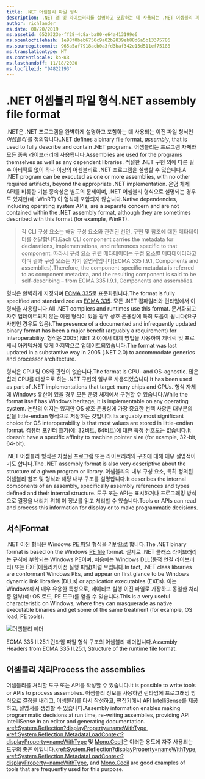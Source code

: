 ```yaml
---
title: .NET 어셈블리 파일 형식
description: .NET 앱 및 라이브러리를 설명하고 포함하는 데 사용되는 .NET 어셈블리 파일 형식에 대해 알아봅니다.
author: richlander
ms.date: 08/20/2019
ms.assetid: 6520323e-ff28-4c8a-ba80-e64a413199e6
ms.openlocfilehash: 1e98f0beb6756c9a02b2839eb88d6a5b13375786
ms.sourcegitcommit: 965a5af7918acb0a3fd3baf342e15d511ef75188
ms.translationtype: HT
ms.contentlocale: ko-KR
ms.lasthandoff: 11/18/2020
ms.locfileid: "94822193"
---
```

# <a name="net-assembly-file-format"></a><span data-ttu-id="ff2f2-103">.NET 어셈블리 파일 형식</span><span class="sxs-lookup"><span data-stu-id="ff2f2-103">.NET assembly file format</span></span>

<span data-ttu-id="ff2f2-104">.NET은 .NET 프로그램을 완벽하게 설명하고 포함하는 데 사용되는 이진 파일 형식인 *어셈블리* 를 정의합니다.</span><span class="sxs-lookup"><span data-stu-id="ff2f2-104">.NET defines a binary file format, *assembly*, that is used to fully describe and contain .NET programs.</span></span> <span data-ttu-id="ff2f2-105">어셈블리는 프로그램 자체와 모든 종속 라이브러리에 사용됩니다.</span><span class="sxs-lookup"><span data-stu-id="ff2f2-105">Assemblies are used for the programs themselves as well as any dependent libraries.</span></span> <span data-ttu-id="ff2f2-106">적절한 .NET 구현 외에 다른 필수 아티팩트 없이 하나 이상의 어셈블리로 .NET 프로그램을 실행할 수 있습니다.</span><span class="sxs-lookup"><span data-stu-id="ff2f2-106">A .NET program can be executed as one or more assemblies, with no other required artifacts, beyond the appropriate .NET implementation.</span></span> <span data-ttu-id="ff2f2-107">운영 체제 API를 비롯한 기본 종속성은 별도의 문제이며, .NET 어셈블리 형식으로 설명되는 경우도 있지만(예: WinRT) 이 형식에 포함되지 않습니다.</span><span class="sxs-lookup"><span data-stu-id="ff2f2-107">Native dependencies, including operating system APIs, are a separate concern and are not contained within the .NET assembly format, although they are sometimes described with this format (for example, WinRT).</span></span>

> <span data-ttu-id="ff2f2-108">각 CLI 구성 요소는 해당 구성 요소와 관련된 선언, 구현 및 참조에 대한 메타데이터를 전달합니다.</span><span class="sxs-lookup"><span data-stu-id="ff2f2-108">Each CLI component carries the metadata for declarations, implementations, and references specific to that component.</span></span> <span data-ttu-id="ff2f2-109">따라서 구성 요소 관련 메타데이터는 구성 요소별 메타데이터라고 하며 결과 구성 요소는 자기 설명적입니다(ECMA 335 I.9.1, Components and assemblies).</span><span class="sxs-lookup"><span data-stu-id="ff2f2-109">Therefore, the component-specific metadata is referred to as component metadata, and the resulting component is said to be self-describing – from ECMA 335 I.9.1, Components and assemblies.</span></span>

<span data-ttu-id="ff2f2-110">형식은 완벽하게 지정되며 [ECMA 335](https://www.ecma-international.org/publications/standards/Ecma-335.htm)로 표준화됩니다.</span><span class="sxs-lookup"><span data-stu-id="ff2f2-110">The format is fully specified and standardized as [ECMA 335](https://www.ecma-international.org/publications/standards/Ecma-335.htm).</span></span> <span data-ttu-id="ff2f2-111">모든 .NET 컴파일러와 런타임에서 이 형식을 사용합니다.</span><span class="sxs-lookup"><span data-stu-id="ff2f2-111">All .NET compilers and runtimes use this format.</span></span> <span data-ttu-id="ff2f2-112">문서화되고 자주 업데이트되지 않는 이진 형식이 있을 경우 상호 운용성에 특히 도움이 됩니다(요구 사항인 경우도 있음).</span><span class="sxs-lookup"><span data-stu-id="ff2f2-112">The presence of a documented and infrequently updated binary format has been a major benefit (arguably a requirement) for interoperability.</span></span> <span data-ttu-id="ff2f2-113">형식은 2005(.NET 2.0)에서 대체 방법을 사용하여 제네릭 및 프로세서 아키텍처에 맞게 마지막으로 업데이트되었습니다.</span><span class="sxs-lookup"><span data-stu-id="ff2f2-113">The format was last updated in a substantive way in 2005 (.NET 2.0) to accommodate generics and processor architecture.</span></span>

<span data-ttu-id="ff2f2-114">형식은 CPU 및 OS와 관련이 없습니다.</span><span class="sxs-lookup"><span data-stu-id="ff2f2-114">The format is CPU- and OS-agnostic.</span></span> <span data-ttu-id="ff2f2-115">많은 칩과 CPU를 대상으로 하는 .NET 구현의 일부로 사용되었습니다.</span><span class="sxs-lookup"><span data-stu-id="ff2f2-115">It has been used as part of .NET implementations that target many chips and CPUs.</span></span> <span data-ttu-id="ff2f2-116">형식 자체에 Windows 유산이 있을 경우 모든 운영 체제에서 구현할 수 있습니다.</span><span class="sxs-lookup"><span data-stu-id="ff2f2-116">While the format itself has Windows heritage, it is implementable on any operating system.</span></span> <span data-ttu-id="ff2f2-117">논란의 여지는 있지만 OS 상호 운용성에 가장 중요한 선택 사항은 대부분의 값을 little-endian 형식으로 저장하는 것입니다.</span><span class="sxs-lookup"><span data-stu-id="ff2f2-117">Its arguably most significant choice for OS interoperability is that most values are stored in little-endian format.</span></span> <span data-ttu-id="ff2f2-118">컴퓨터 포인터 크기(예: 32비트, 64비트)에 대한 특정 선호도는 없습니다.</span><span class="sxs-lookup"><span data-stu-id="ff2f2-118">It doesn’t have a specific affinity to machine pointer size (for example, 32-bit, 64-bit).</span></span>

<span data-ttu-id="ff2f2-119">.NET 어셈블리 형식은 지정된 프로그램 또는 라이브러리의 구조에 대해 매우 설명적이기도 합니다.</span><span class="sxs-lookup"><span data-stu-id="ff2f2-119">The .NET assembly format is also very descriptive about the structure of a given program or library.</span></span> <span data-ttu-id="ff2f2-120">어셈블리의 내부 구성 요소, 특히 정의된 어셈블리 참조 및 형식과 해당 내부 구조를 설명합니다.</span><span class="sxs-lookup"><span data-stu-id="ff2f2-120">It describes the internal components of an assembly, specifically assembly references and types defined and their internal structure.</span></span> <span data-ttu-id="ff2f2-121">도구 또는 API는 표시하거나 프로그래밍 방식으로 결정을 내리기 위해 이 정보를 읽고 처리할 수 있습니다.</span><span class="sxs-lookup"><span data-stu-id="ff2f2-121">Tools or APIs can read and process this information for display or to make programmatic decisions.</span></span>

## <a name="format"></a><span data-ttu-id="ff2f2-122">서식</span><span class="sxs-lookup"><span data-stu-id="ff2f2-122">Format</span></span>

<span data-ttu-id="ff2f2-123">.NET 이진 형식은 Windows [PE 파일](https://en.wikipedia.org/wiki/Portable_Executable) 형식을 기반으로 합니다.</span><span class="sxs-lookup"><span data-stu-id="ff2f2-123">The .NET binary format is based on the Windows [PE file](https://en.wikipedia.org/wiki/Portable_Executable) format.</span></span> <span data-ttu-id="ff2f2-124">실제로 .NET 클래스 라이브러리는 규칙에 부합되는 Windows PE이며, 처음에는 Windows DLL(동적 연결 라이브러리) 또는 EXE(애플리케이션 실행 파일)처럼 보입니다.</span><span class="sxs-lookup"><span data-stu-id="ff2f2-124">In fact, .NET class libraries are conformant Windows PEs, and appear on first glance to be Windows dynamic link libraries (DLLs) or application executables (EXEs).</span></span> <span data-ttu-id="ff2f2-125">이는 Windows에서 매우 유용한 특성으로, 네이티브 실행 이진 파일로 가장하고 동일한 처리 중 일부(예: OS 로드, PE 도구)를 얻을 수 있습니다.</span><span class="sxs-lookup"><span data-stu-id="ff2f2-125">This is a very useful characteristic on Windows, where they can masquerade as native executable binaries and get some of the same treatment (for example, OS load, PE tools).</span></span>

![어셈블리 헤더](../media/assembly-format/assembly-headers.png)

<span data-ttu-id="ff2f2-127">ECMA 335 II.25.1 런타임 파일 형식 구조의 어셈블리 헤더입니다.</span><span class="sxs-lookup"><span data-stu-id="ff2f2-127">Assembly Headers from ECMA 335 II.25.1, Structure of the runtime file format.</span></span>

## <a name="process-the-assemblies"></a><span data-ttu-id="ff2f2-128">어셈블리 처리</span><span class="sxs-lookup"><span data-stu-id="ff2f2-128">Process the assemblies</span></span>

<span data-ttu-id="ff2f2-129">어셈블리를 처리할 도구 또는 API를 작성할 수 있습니다.</span><span class="sxs-lookup"><span data-stu-id="ff2f2-129">It is possible to write tools or APIs to process assemblies.</span></span> <span data-ttu-id="ff2f2-130">어셈블리 정보를 사용하면 런타임에 프로그래밍 방식으로 결정을 내리고, 어셈블리를 다시 작성하고, 편집기에서 API IntelliSense를 제공하고, 설명서를 생성할 수 있습니다.</span><span class="sxs-lookup"><span data-stu-id="ff2f2-130">Assembly information enables making programmatic decisions at run time, re-writing assemblies, providing API IntelliSense in an editor and generating documentation.</span></span> <span data-ttu-id="ff2f2-131"><xref:System.Reflection?displayProperty=nameWithType>, <xref:System.Reflection.MetadataLoadContext?displayProperty=nameWithType> 및 [Mono.Cecil](https://www.mono-project.com/docs/tools+libraries/libraries/Mono.Cecil/)은 이러한 용도에 자주 사용되는 도구의 좋은 예입니다.</span><span class="sxs-lookup"><span data-stu-id="ff2f2-131"><xref:System.Reflection?displayProperty=nameWithType>, <xref:System.Reflection.MetadataLoadContext?displayProperty=nameWithType>, and [Mono.Cecil](https://www.mono-project.com/docs/tools+libraries/libraries/Mono.Cecil/) are good examples of tools that are frequently used for this purpose.</span></span>
